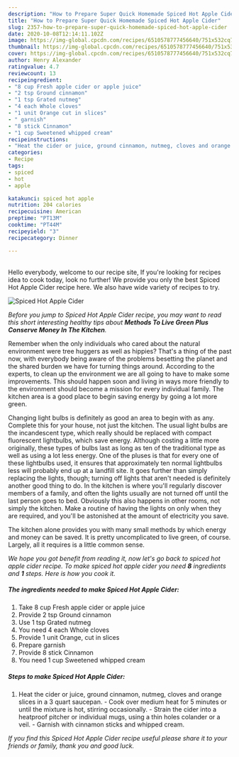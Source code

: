 ```yaml
---
description: "How to Prepare Super Quick Homemade Spiced Hot Apple Cider"
title: "How to Prepare Super Quick Homemade Spiced Hot Apple Cider"
slug: 2357-how-to-prepare-super-quick-homemade-spiced-hot-apple-cider
date: 2020-10-08T12:14:11.102Z
image: https://img-global.cpcdn.com/recipes/6510578777456640/751x532cq70/spiced-hot-apple-cider-recipe-main-photo.jpg
thumbnail: https://img-global.cpcdn.com/recipes/6510578777456640/751x532cq70/spiced-hot-apple-cider-recipe-main-photo.jpg
cover: https://img-global.cpcdn.com/recipes/6510578777456640/751x532cq70/spiced-hot-apple-cider-recipe-main-photo.jpg
author: Henry Alexander
ratingvalue: 4.7
reviewcount: 13
recipeingredient:
- "8 cup Fresh apple cider or apple juice"
- "2 tsp Ground cinnamon"
- "1 tsp Grated nutmeg"
- "4 each Whole cloves"
- "1 unit Orange cut in slices"
- " garnish"
- "8 stick Cinnamon"
- "1 cup Sweetened whipped cream"
recipeinstructions:
- "Heat the cider or juice, ground cinnamon, nutmeg, cloves and orange slices in a 3 quart saucepan. Cook over medium heat for 5 minutes or until the mixture is hot, stirring occasionally. Strain the cider into a heatproof pitcher or individual mugs, using a thin holes colander or a veil. Garnish with cinnamon sticks and whipped cream."
categories:
- Recipe
tags:
- spiced
- hot
- apple

katakunci: spiced hot apple 
nutrition: 204 calories
recipecuisine: American
preptime: "PT13M"
cooktime: "PT44M"
recipeyield: "3"
recipecategory: Dinner

---
```

<br>
Hello everybody, welcome to our recipe site, If you're looking for recipes idea to cook today, look no further! We provide you only the best Spiced Hot Apple Cider recipe here. We also have wide variety of recipes to try.
<br>


![Spiced Hot Apple Cider](https://img-global.cpcdn.com/recipes/6510578777456640/751x532cq70/spiced-hot-apple-cider-recipe-main-photo.jpg)

<i>Before you jump to Spiced Hot Apple Cider recipe, you may want to read this short interesting healthy tips about 
<strong>Methods To Live Green Plus Conserve Money In The Kitchen</strong>.</i>
</br>

Remember when the only individuals who cared about the natural environment were tree huggers as well as hippies? That's a thing of the past now, with everybody being aware of the problems besetting the planet and the shared burden we have for turning things around. According to the experts, to clean up the environment we are all going to have to make some improvements. This should happen soon and living in ways more friendly to the environment should become a mission for every individual family. The kitchen area is a good place to begin saving energy by going a lot more green.

Changing light bulbs is definitely as good an area to begin with as any. Complete this for your house, not just the kitchen. The usual light bulbs are the incandescent type, which really should be replaced with compact fluorescent lightbulbs, which save energy. Although costing a little more originally, these types of bulbs last as long as ten of the traditional type as well as using a lot less energy. One of the pluses is that for every one of these lightbulbs used, it ensures that approximately ten normal lightbulbs less will probably end up at a landfill site. It goes further than simply replacing the lights, though; turning off lights that aren't needed is definitely another good thing to do. In the kitchen is where you'll regularly discover members of a family, and often the lights usually are not turned off until the last person goes to bed. Obviously this also happens in other rooms, not simply the kitchen. Make a routine of having the lights on only when they are required, and you'll be astonished at the amount of electricity you save.

The kitchen alone provides you with many small methods by which energy and money can be saved. It is pretty uncomplicated to live green, of course. Largely, all it requires is a little common sense.


<i>We hope you got benefit from reading it, now let's go back to spiced hot apple cider recipe. To make spiced hot apple cider you need <strong>8</strong> ingredients and <strong>1</strong> steps. Here is how you cook it.
</i>

##### The ingredients needed to make Spiced Hot Apple Cider:

1. Take 8 cup Fresh apple cider or apple juice
1. Provide 2 tsp Ground cinnamon
1. Use 1 tsp Grated nutmeg
1. You need 4 each Whole cloves
1. Provide 1 unit Orange, cut in slices
1. Prepare  garnish
1. Provide 8 stick Cinnamon
1. You need 1 cup Sweetened whipped cream


##### Steps to make Spiced Hot Apple Cider:

1. Heat the cider or juice, ground cinnamon, nutmeg, cloves and orange slices in a 3 quart saucepan. - Cook over medium heat for 5 minutes or until the mixture is hot, stirring occasionally. - Strain the cider into a heatproof pitcher or individual mugs, using a thin holes colander or a veil. - Garnish with cinnamon sticks and whipped cream.


<i>If you find this Spiced Hot Apple Cider recipe useful please share it to your friends or family, thank you and good luck.</i>
